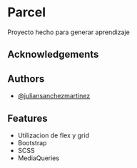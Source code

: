
# Parcel 

Proyecto hecho para generar aprendizaje 




## Acknowledgements



## Authors

- [@juliansanchezmartinez](https://www.github.com/juliansanchezmartinez)


## Features

- Utilizacion de flex y grid
- Bootstrap
- SCSS
- MediaQueries
